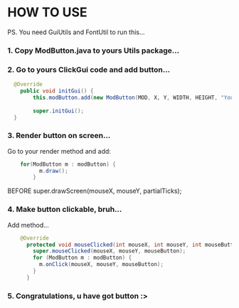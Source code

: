 # HOW TO USE

PS. You need GuiUtils and FontUtil to run this...

### 1. Copy ModButton.java to yours Utils package...

### 2. Go to yours ClickGui code and add button...
```java
  @Override
	public void initGui() {
		this.modButton.add(new ModButton(MOD, X, Y, WIDTH, HEIGHT, "Your String","Your name of image.png"));
    
		super.initGui();
  }
```
### 3. Render button on screen...
Go to your render method and add:
```java
    for(ModButton m : modButton) {
          m.draw();
        }
```
BEFORE super.drawScreen(mouseX, mouseY, partialTicks);

### 4. Make button clickable, bruh...
Add method...
```java
    @Override
      protected void mouseClicked(int mouseX, int mouseY, int mouseButton) throws IOException {
        super.mouseClicked(mouseX, mouseY, mouseButton);
        for (ModButton m : modButton) {
          m.onClick(mouseX, mouseY, mouseButton);
        }
      }
```

### 5. Congratulations, u have got button :>




